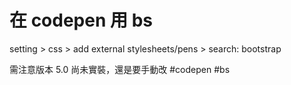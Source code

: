 # 在 codepen 用 bs
setting > css > add external stylesheets/pens > search: bootstrap

需注意版本
5.0 尚未實裝，還是要手動改
#codepen #bs 
